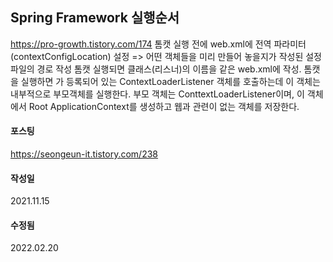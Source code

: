 ## Spring Framework 실행순서
https://pro-growth.tistory.com/174
톰캣 실행 전에 web.xml에 전역 파라미터(contextConfigLocation) 설정 => 어떤 객체들을 미리 만들어 놓을지가 작성된 설정파일의 경로 작성
톰캣 실행되면 클래스(리스너)의 이름을 같은 web.xml에 작성. 톰캣을 실행하면 <listener>가 등록되어 있는 ContextLoaderListener 객체를 호출하는데
이 객체는 내부적으로 부모객체를 실행한다. 부모 객체는 ConttextLoaderListener이며, 이 객체에서 Root ApplicationContext를 생성하고 웹과 관련이 없는 객체를 저장한다.
#### 포스팅
https://seongeun-it.tistory.com/238

#### 작성일
2021.11.15

#### 수정됨
2022.02.20